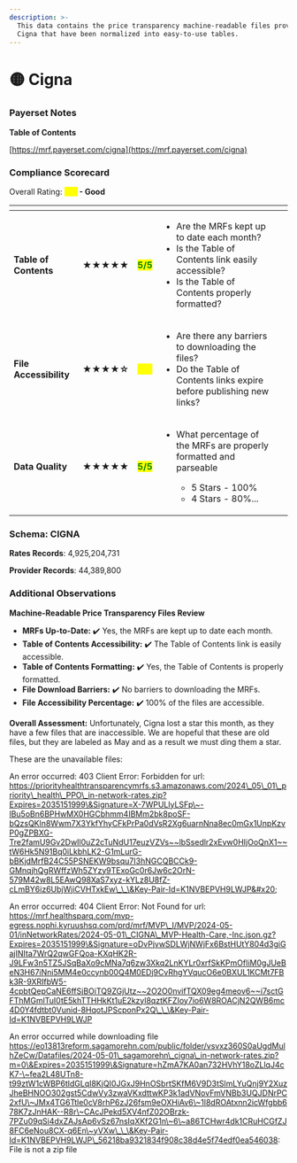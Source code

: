 ```yaml
---
description: >-
  This data contains the price transparency machine-readable files provided by
  Cigna that have been normalized into easy-to-use tables.
---
```


# 🟡 Cigna

### Payerset Notes

**Table of Contents**

[https://mrf.payerset.com/cigna](https://mrf.payerset.com/cigna)

### Compliance Scorecard

Overall Rating: <mark style="color:yellow;">**4/5**</mark>**&#x20;- Good**

<table data-view="cards"><thead><tr><th></th><th></th><th></th><th></th><th data-hidden data-card-cover data-type="files"></th></tr></thead><tbody><tr><td><strong>Table of Contents</strong></td><td><strong>★★★★★</strong></td><td><mark style="color:green;"><strong>5/5</strong></mark></td><td><ul><li>Are the MRFs kept up to date each month? </li><li>Is the Table of Contents link easily accessible?</li><li>Is the Table of Contents properly formatted?</li></ul></td><td></td></tr><tr><td><strong>File Accessibility</strong></td><td><strong>★★★★☆</strong></td><td><mark style="color:yellow;"><strong>4/5</strong></mark></td><td><ul><li>Are there any barriers to downloading the files?</li><li>Do the Table of Contents links expire before publishing new links?</li></ul></td><td></td></tr><tr><td><strong>Data Quality</strong></td><td><strong>★★★★★</strong></td><td><mark style="color:green;"><strong>5/5</strong></mark></td><td><ul><li><p>What percentage of the MRFs are properly formatted and parseable</p><ul><li>5 Stars - 100%</li><li>4 Stars - 80%...</li></ul></li></ul></td><td></td></tr></tbody></table>

### Schema: CIGNA

**Rates Records**: 4,925,204,731

**Provider Records**: 44,389,800

### Additional Observations

**Machine-Readable Price Transparency Files Review**

* **MRFs Up-to-Date:** ✔️ Yes, the MRFs are kept up to date each month.
* **Table of Contents Accessibility:** ✔️ The Table of Contents link is easily accessible.
* **Table of Contents Formatting:** ✔️ Yes, the Table of Contents is properly formatted.
* **File Download Barriers:** ✔️ No barriers to downloading the MRFs.
* **File Accessibility Percentage:** ✔️ 100% of the files are accessible.

**Overall Assessment:** Unfortunately, Cigna lost a star this month, as they have a few files that are inaccessible. We are hopeful that these are old files, but they are labeled as May and as a result we must ding them a star.

These are the unavailable files:

An error occurred: 403 Client Error: Forbidden for url: https://priorityhealthtransparencymrfs.s3.amazonaws.com/2024\_05\_01\_priority\_health\_PPO\_in-network-rates.zip?Expires=2035151999\&Signature=X-7WPULlyLSFp\~-lBu5oBn6BPHwMX0HGCbhmm4IBMm2bk8poSF-bQzsQKln8Wwm7X3YkfYhyCFkPrPa0dVsR2Xg6uarnNna8ec0mGx1UnpKzvP0gZPBXG-Tre2famU9Gv2DwIl0uZ2cTuNdU17euzVZVs~~lbSsedlr2xEvw0HIjOoQnX1~~tW6Hk5N91Bq0iLkbhLK2-G1mLurG-bBKjdMrfB24C55PSNEKW9bsqu7I3hNGCQBCCk9-GMnqjhQgRWffzWh5ZYzy9TExoGc0r6Jw6c2OrN-579M42w8L5EAwQ98XaS7xyz-kYLz8U8fZ-cLmBY6iz6UbjWjiCVHTxkEw\_\_\&Key-Pair-Id=K1NVBEPVH9LWJP&#x20;

An error occurred: 404 Client Error: Not Found for url: https://mrf.healthsparq.com/mvp-egress.nophi.kyruushsq.com/prd/mrf/MVP\_I/MVP/2024-05-01/inNetworkRates/2024-05-01\_CIGNA\_MVP-Health-Care,-Inc.json.gz?Expires=2035151999\&Signature=oDvPjvwSDLWjNWjFx6BstHUtY804d3giGajINIta7WrQ2qwGFQoa-KXqHK2R-J9LFw3n5TZ5JSqBaXo9cMNa7q6zw3Xkq2LnKYLr0xrfSkKPmOfIiM0gJUeBeN3H67iNni5MM4e0ccynb00Q4M0EDj9CvRhgYVqucO6e0BXUL1KCMt7FBk3R-9XRIfbW5-4cpbtQepCaNE6ffSjBOiTQ9ZGjUtz~~2O2O0nvifTQX09eg4meov6~~i7sctGFThMGmlTuI0tE5khTTHHkKt1uE2kzyl8qztKFZIoy7io6W8ROACjN2QWB6mc4D0Y4fdtbt0Vunid-8HqotJPScponPx2Q\_\_\&Key-Pair-Id=K1NVBEPVH9LWJP

An error occurred while downloading file https://eo13813reform.sagamorehn.com/public/folder/vsvxz360S0aUgdMulhZeCw/Datafiles/2024-05-01\_sagamorehn\_cigna\_in-network-rates.zip?m=0\&Expires=2035151999\&Signature=hZmA7KA0an732HVhY18oZLlqJ4cK7-\~fea2L48UTn8-t99ztW1cWBP6tldGLqI8KjQI0JGxJ9HnOSbrtSKfM6V9D3tSlmLYuQnj9Y2XuzJheBHNOO302gst5CdwVy3zwaVKxdttwKP3k1adVNovFmVNBb3UQJDNrPC2xfU\~JMx4TG6Ttle0cV8rhP6zJ26fsm9eOXHiAv6\~1l8dROAtxnn2icWfgbb678K7zJnHAK--R8r\~CAcJPekd5XV4nfZ02OBrzk-7PZu09qSi4dxZAJsAp6vSz67nsIqXKf2G1n\~6\~a86TCHwr4dk1CRuHCGfZJ8FC6eNou8CX-q6En\~yVXw\_\_\&Key-Pair-Id=K1NVBEPVH9LWJP\_56218ba9321834f908c38d4e5f74edf0ea546038: File is not a zip file

